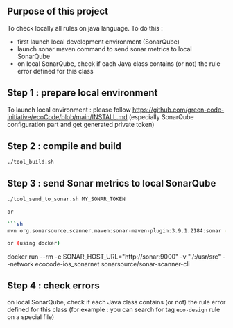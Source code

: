 Purpose of this project
---

To check locally all rules on java language.
To do this :

- first launch local development environment (SonarQube)
- launch sonar maven command to send sonar metrics to local SonarQube
- on local SonarQube, check if each Java class contains (or not) the rule error defined for this class

Step 1 : prepare local environment
---

To launch local environment : please follow https://github.com/green-code-initiative/ecoCode/blob/main/INSTALL.md
(especially SonarQube configuration part and get generated private token)

Step 2 : compile and build
---

`./tool_build.sh`

Step 3 : send Sonar metrics to local SonarQube
---

```sh
./tool_send_to_sonar.sh MY_SONAR_TOKEN

or

```sh
mvn org.sonarsource.scanner.maven:sonar-maven-plugin:3.9.1.2184:sonar -Dsonar.login=MY_SONAR_TOKEN

or (using docker)
```
 docker run --rm -e SONAR_HOST_URL="http://sonar:9000" -v "./:/usr/src" --network ecocode-ios_sonarnet sonarsource/sonar-scanner-cli

Step 4 : check errors
---

on local SonarQube, check if each Java class contains (or not) the rule error defined for this class
(for example : you can search for tag `eco-design` rule on a special file)
